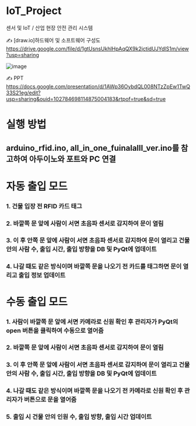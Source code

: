 # IoT_Project
센서 및 IoT / 산업 현장 안전 관리 시스템

✍️ [draw.io]하드웨어 및 소프트웨어 구성도
https://drive.google.com/file/d/1gtUsnsUkhlHpAqQX9k2jctidUJYdlS1m/view?usp=sharing

![image](https://github.com/addinedu-ros-3rd/iot-repo-6/assets/87626122/83cbf394-a7b5-42c5-be6e-e9763a3b3e63)


✍️ PPT  
https://docs.google.com/presentation/d/1AWp36OybdQL008NTzZpEw1TwQ33S21eg/edit?usp=sharing&ouid=102784698114875004183&rtpof=true&sd=true

# 실행 방법
## arduino_rfid.ino, all_in_one_fuinalalll_ver.ino를 참고하여 아두이노와 포트와 PC 연결

# 자동 출입 모드
### 1. 건물 입장 전 RFID 카드 태그
### 2. 바깥쪽 문 앞에 사람이 서면 초음파 센서로 감지하여 문이 열림
### 3. 이 후 안쪽 문 앞에 사람이 서면 초음파 센서로 감지하여 문이 열리고 건물 안의 사람 수, 출입 시간, 출입 방향을 DB 및 PyQt에 업데이트
### 4. 나갈 때도 같은 방식이며 바깥쪽 문을 나오기 전 카드를 태그하면 문이 열리고 출입 정보 업데이트

# 수동 출입 모드
### 1. 사람이 바깥쪽 문 앞에 서면 카메라로 신원 확인 후 관리자가 PyQt의 open 버튼을 클릭하여 수동으로 열어줌
### 2. 바깥쪽 문 앞에 사람이 서면 초음파 센서로 감지하여 문이 열림
### 3. 이 후 안쪽 문 앞에 사람이 서면 초음파 센서로 감지하여 문이 열리고 건물 안의 사람 수, 출입 시간, 출입 방향을 DB 및 PyQt에 업데이트
### 4. 나갈 때도 같은 방식이며 바깥쪽 문을 나오기 전 카메라로 신원 확인 후 관리자가 버튼으로 문을 열어줌
### 5. 출입 시 건물 안의 인원 수, 출입 방향, 출입 시간 업데이트





